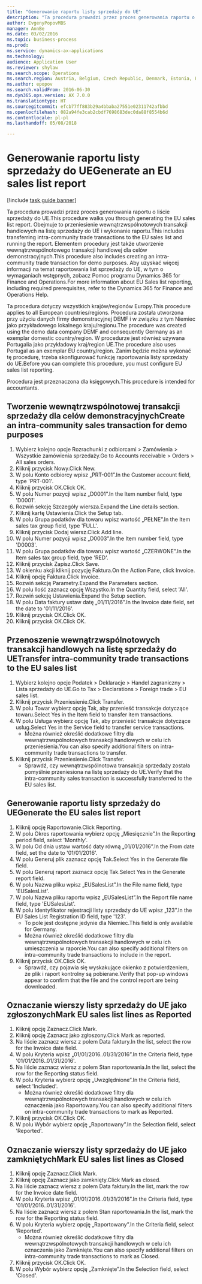 ```yaml
--- 
title: "Generowanie raportu listy sprzedaży do UE"
description: "Ta procedura prowadzi przez proces generowania raportu o liście sprzedaży do UE."
author: EvgenyPopovMBS
manager: AnnBe
ms.date: 03/02/2016
ms.topic: business-process
ms.prod: 
ms.service: dynamics-ax-applications
ms.technology: 
audience: Application User
ms.reviewer: shylaw
ms.search.scope: Operations
ms.search.region: Austria, Belgium, Czech Republic, Denmark, Estonia, Finland, France, Germany, Hungary, Ireland, Italy, Latvia, Lithuania, Netherlands, Poland, Spain, Sweden, United Kingdom
ms.author: epopov
ms.search.validFrom: 2016-06-30
ms.dyn365.ops.version: AX 7.0.0
ms.translationtype: HT
ms.sourcegitcommit: efcb77ff883b29a4bbaba27551e02311742afbbd
ms.openlocfilehash: 082a94fe3cab2cbdf7698683dec0da88f8554b6d
ms.contentlocale: pl-pl
ms.lasthandoff: 05/08/2018

---
```

# <a name="generate-an-eu-sales-list-report"></a><span data-ttu-id="68ec3-103">Generowanie raportu listy sprzedaży do UE</span><span class="sxs-lookup"><span data-stu-id="68ec3-103">Generate an EU sales list report</span></span>

[!include [task guide banner](../../includes/task-guide-banner.md)]

<span data-ttu-id="68ec3-104">Ta procedura prowadzi przez proces generowania raportu o liście sprzedaży do UE.</span><span class="sxs-lookup"><span data-stu-id="68ec3-104">This procedure walks you through generating the EU sales list report.</span></span> <span data-ttu-id="68ec3-105">Obejmuje to przeniesienie wewnątrzwspólnotowych transakcji handlowych na listę sprzedaży do UE i wykonanie raportu.</span><span class="sxs-lookup"><span data-stu-id="68ec3-105">This includes transferring intra-community trade transactions to the EU sales list and running the report.</span></span> <span data-ttu-id="68ec3-106">Elementem procedury jest także utworzenie wewnątrzwspólnotowego transakcji handlowej dla celów demonstracyjnych.</span><span class="sxs-lookup"><span data-stu-id="68ec3-106">This  procedure also includes creating an intra-community trade transaction for demo purposes.</span></span> <span data-ttu-id="68ec3-107">Aby uzyskać więcej informacji na temat raportowania list sprzedaży do UE, w tym o wymaganiach wstępnych, zobacz Pomoc programu Dynamics 365 for Finance and Operations.</span><span class="sxs-lookup"><span data-stu-id="68ec3-107">For more information about EU Sales list reporting, including required prerequisites, refer to the Dynamics 365 for Finance and Operations Help.</span></span>

<span data-ttu-id="68ec3-108">Ta procedura dotyczy wszystkich krajów/regionów Europy.</span><span class="sxs-lookup"><span data-stu-id="68ec3-108">This procedure applies to all European countries/regions.</span></span> <span data-ttu-id="68ec3-109">Procedura została utworzona przy użyciu danych firmy demonstracyjnej DEMF i w związku z tym Niemiec jako przykładowego lokalnego kraju/regionu.</span><span class="sxs-lookup"><span data-stu-id="68ec3-109">The procedure was created using the demo data company DEMF and consequently Germany as an exemplar domestic country/region.</span></span> <span data-ttu-id="68ec3-110">W procedurze jest również używana Portugalia jako przykładowy kraj/region UE.</span><span class="sxs-lookup"><span data-stu-id="68ec3-110">The procedure also uses Portugal as an exemplar EU country/region.</span></span> <span data-ttu-id="68ec3-111">Zanim będzie można wykonać tę procedurę, trzeba skonfigurować funkcję raportowania listy sprzedaży do UE.</span><span class="sxs-lookup"><span data-stu-id="68ec3-111">Before you can complete this procedure, you must configure EU sales list reporting.</span></span>

<span data-ttu-id="68ec3-112">Procedura jest przeznaczona dla księgowych.</span><span class="sxs-lookup"><span data-stu-id="68ec3-112">This procedure is intended for accountants.</span></span>


## <a name="create-an-intra-community-sales-transaction-for-demo-purposes"></a><span data-ttu-id="68ec3-113">Tworzenie wewnątrzwspólnotowej transakcji sprzedaży dla celów demonstracyjnych</span><span class="sxs-lookup"><span data-stu-id="68ec3-113">Create an intra-community sales transaction for demo purposes</span></span>
1. <span data-ttu-id="68ec3-114">Wybierz kolejno opcje Rozrachunki z odbiorcami > Zamówienia > Wszystkie zamówienia sprzedaży.</span><span class="sxs-lookup"><span data-stu-id="68ec3-114">Go to Accounts receivable > Orders > All sales orders.</span></span>
2. <span data-ttu-id="68ec3-115">Kliknij przycisk Nowy.</span><span class="sxs-lookup"><span data-stu-id="68ec3-115">Click New.</span></span>
3. <span data-ttu-id="68ec3-116">W polu Konto odbiorcy wpisz „PRT-001”.</span><span class="sxs-lookup"><span data-stu-id="68ec3-116">In the Customer account field, type 'PRT-001'.</span></span>
4. <span data-ttu-id="68ec3-117">Kliknij przycisk OK.</span><span class="sxs-lookup"><span data-stu-id="68ec3-117">Click OK.</span></span>
5. <span data-ttu-id="68ec3-118">W polu Numer pozycji wpisz „D0001”.</span><span class="sxs-lookup"><span data-stu-id="68ec3-118">In the Item number field, type 'D0001'.</span></span>
6. <span data-ttu-id="68ec3-119">Rozwiń sekcję Szczegóły wiersza.</span><span class="sxs-lookup"><span data-stu-id="68ec3-119">Expand the Line details section.</span></span>
7. <span data-ttu-id="68ec3-120">Kliknij kartę Ustawienia.</span><span class="sxs-lookup"><span data-stu-id="68ec3-120">Click the Setup tab.</span></span>
8. <span data-ttu-id="68ec3-121">W polu Grupa podatków dla towaru wpisz wartość „PEŁNE”.</span><span class="sxs-lookup"><span data-stu-id="68ec3-121">In the Item sales tax group field, type 'FULL'.</span></span>
9. <span data-ttu-id="68ec3-122">Kliknij przycisk Dodaj wiersz.</span><span class="sxs-lookup"><span data-stu-id="68ec3-122">Click Add line.</span></span>
10. <span data-ttu-id="68ec3-123">W polu Numer pozycji wpisz „D0003”.</span><span class="sxs-lookup"><span data-stu-id="68ec3-123">In the Item number field, type 'D0003'.</span></span>
11. <span data-ttu-id="68ec3-124">W polu Grupa podatków dla towaru wpisz wartość „CZERWONE”.</span><span class="sxs-lookup"><span data-stu-id="68ec3-124">In the Item sales tax group field, type 'RED'.</span></span>
12. <span data-ttu-id="68ec3-125">Kliknij przycisk Zapisz.</span><span class="sxs-lookup"><span data-stu-id="68ec3-125">Click Save.</span></span>
13. <span data-ttu-id="68ec3-126">W okienku akcji kliknij pozycję Faktura.</span><span class="sxs-lookup"><span data-stu-id="68ec3-126">On the Action Pane, click Invoice.</span></span>
14. <span data-ttu-id="68ec3-127">Kliknij opcję Faktura.</span><span class="sxs-lookup"><span data-stu-id="68ec3-127">Click Invoice.</span></span>
15. <span data-ttu-id="68ec3-128">Rozwiń sekcję Parametry.</span><span class="sxs-lookup"><span data-stu-id="68ec3-128">Expand the Parameters section.</span></span>
16. <span data-ttu-id="68ec3-129">W polu Ilość zaznacz opcję Wszystko.</span><span class="sxs-lookup"><span data-stu-id="68ec3-129">In the Quantity field, select 'All'.</span></span>
17. <span data-ttu-id="68ec3-130">Rozwiń sekcję Ustawienia.</span><span class="sxs-lookup"><span data-stu-id="68ec3-130">Expand the Setup section.</span></span>
18. <span data-ttu-id="68ec3-131">W polu Data faktury ustaw datę „01/11/2016”.</span><span class="sxs-lookup"><span data-stu-id="68ec3-131">In the Invoice date field, set the date to '01/11/2016'.</span></span>
19. <span data-ttu-id="68ec3-132">Kliknij przycisk OK.</span><span class="sxs-lookup"><span data-stu-id="68ec3-132">Click OK.</span></span>
20. <span data-ttu-id="68ec3-133">Kliknij przycisk OK.</span><span class="sxs-lookup"><span data-stu-id="68ec3-133">Click OK.</span></span>

## <a name="transfer-intra-community-trade-transactions-to-the-eu-sales-list"></a><span data-ttu-id="68ec3-134">Przenoszenie wewnątrzwspólnotowych transakcji handlowych na listę sprzedaży do UE</span><span class="sxs-lookup"><span data-stu-id="68ec3-134">Transfer intra-community trade transactions to the EU sales list</span></span>
1. <span data-ttu-id="68ec3-135">Wybierz kolejno opcje Podatek > Deklaracje > Handel zagraniczny > Lista sprzedaży do UE.</span><span class="sxs-lookup"><span data-stu-id="68ec3-135">Go to Tax > Declarations > Foreign trade > EU sales list.</span></span>
2. <span data-ttu-id="68ec3-136">Kliknij przycisk Przeniesienie.</span><span class="sxs-lookup"><span data-stu-id="68ec3-136">Click Transfer.</span></span>
3. <span data-ttu-id="68ec3-137">W polu Towar wybierz opcję Tak, aby przenieść transakcje dotyczące towaru.</span><span class="sxs-lookup"><span data-stu-id="68ec3-137">Select Yes in the Item field to transfer item transactions.</span></span>
4. <span data-ttu-id="68ec3-138">W polu Usługa wybierz opcję Tak, aby przenieść transakcje dotyczące usług.</span><span class="sxs-lookup"><span data-stu-id="68ec3-138">Select Yes in the Service field to transfer service transactions.</span></span>
    * <span data-ttu-id="68ec3-139">Można również określić dodatkowe filtry dla wewnątrzwspólnotowych transakcji handlowych w celu ich przeniesienia.</span><span class="sxs-lookup"><span data-stu-id="68ec3-139">You can also specify additional filters on intra-community trade transactions to transfer.</span></span>  
5. <span data-ttu-id="68ec3-140">Kliknij przycisk Przeniesienie.</span><span class="sxs-lookup"><span data-stu-id="68ec3-140">Click Transfer.</span></span>
    * <span data-ttu-id="68ec3-141">Sprawdź, czy wewnątrzwspólnotowa transakcja sprzedaży została pomyślnie przeniesiona na listę sprzedaży do UE.</span><span class="sxs-lookup"><span data-stu-id="68ec3-141">Verify that the intra-community sales transaction is successfully transferred to the EU sales list.</span></span>  

## <a name="generate-the-eu-sales-list-report"></a><span data-ttu-id="68ec3-142">Generowanie raportu listy sprzedaży do UE</span><span class="sxs-lookup"><span data-stu-id="68ec3-142">Generate the EU sales list report</span></span>
1. <span data-ttu-id="68ec3-143">Kliknij opcję Raportowanie.</span><span class="sxs-lookup"><span data-stu-id="68ec3-143">Click Reporting.</span></span>
2. <span data-ttu-id="68ec3-144">W polu Okres raportowania wybierz opcję „Miesięcznie”.</span><span class="sxs-lookup"><span data-stu-id="68ec3-144">In the Reporting period field, select 'Monthly'.</span></span>
3. <span data-ttu-id="68ec3-145">W polu Od dnia ustaw wartość daty równą „01/01/2016”.</span><span class="sxs-lookup"><span data-stu-id="68ec3-145">In the From date field, set the date to '01/01/2016'.</span></span>
4. <span data-ttu-id="68ec3-146">W polu Generuj plik zaznacz opcję Tak.</span><span class="sxs-lookup"><span data-stu-id="68ec3-146">Select Yes in the Generate file field.</span></span>
5. <span data-ttu-id="68ec3-147">W polu Generuj raport zaznacz opcję Tak.</span><span class="sxs-lookup"><span data-stu-id="68ec3-147">Select Yes in the Generate report field.</span></span>
6. <span data-ttu-id="68ec3-148">W polu Nazwa pliku wpisz „EUSalesList”.</span><span class="sxs-lookup"><span data-stu-id="68ec3-148">In the File name field, type 'EUSalesList'.</span></span>
7. <span data-ttu-id="68ec3-149">W polu Nazwa pliku raportu wpisz „EUSalesList”.</span><span class="sxs-lookup"><span data-stu-id="68ec3-149">In the Report file name field, type 'EUSalesList'.</span></span>
8. <span data-ttu-id="68ec3-150">W polu Identyfikator rejestracji listy sprzedaży do UE wpisz „123”.</span><span class="sxs-lookup"><span data-stu-id="68ec3-150">In the EU Sales List Registration ID field, type '123'.</span></span>
    * <span data-ttu-id="68ec3-151">To pole jest dostępne jedynie dla Niemiec.</span><span class="sxs-lookup"><span data-stu-id="68ec3-151">This field is only available for Germany.</span></span>  
    * <span data-ttu-id="68ec3-152">Można również określić dodatkowe filtry dla wewnątrzwspólnotowych transakcji handlowych w celu ich umieszczenia w raporcie.</span><span class="sxs-lookup"><span data-stu-id="68ec3-152">You can also specify additional filters on intra-community trade transactions to include in the report.</span></span>  
9. <span data-ttu-id="68ec3-153">Kliknij przycisk OK.</span><span class="sxs-lookup"><span data-stu-id="68ec3-153">Click OK.</span></span>
    * <span data-ttu-id="68ec3-154">Sprawdź, czy pojawia się wyskakujące okienko z potwierdzeniem, że plik i raport kontrolny są pobierane.</span><span class="sxs-lookup"><span data-stu-id="68ec3-154">Verify that pop-up windows appear to confirm that the file and the control report are being downloaded.</span></span>  

## <a name="mark-eu-sales-list-lines-as-reported"></a><span data-ttu-id="68ec3-155">Oznaczanie wierszy listy sprzedaży do UE jako zgłoszonych</span><span class="sxs-lookup"><span data-stu-id="68ec3-155">Mark EU sales list lines as Reported</span></span>
1. <span data-ttu-id="68ec3-156">Kliknij opcję Zaznacz.</span><span class="sxs-lookup"><span data-stu-id="68ec3-156">Click Mark.</span></span>
2. <span data-ttu-id="68ec3-157">Kliknij opcję Zaznacz jako zgłoszony.</span><span class="sxs-lookup"><span data-stu-id="68ec3-157">Click Mark as reported.</span></span>
3. <span data-ttu-id="68ec3-158">Na liście zaznacz wiersz z polem Data faktury.</span><span class="sxs-lookup"><span data-stu-id="68ec3-158">In the list, select the row for the Invoice date field.</span></span>
4. <span data-ttu-id="68ec3-159">W polu Kryteria wpisz „01/01/2016..01/31/2016”.</span><span class="sxs-lookup"><span data-stu-id="68ec3-159">In the Criteria field, type '01/01/2016..01/31/2016'.</span></span>
5. <span data-ttu-id="68ec3-160">Na liście zaznacz wiersz z polem Stan raportowania.</span><span class="sxs-lookup"><span data-stu-id="68ec3-160">In the list, select the row for the Reporting status field.</span></span>
6. <span data-ttu-id="68ec3-161">W polu Kryteria wybierz opcję „Uwzględnione”.</span><span class="sxs-lookup"><span data-stu-id="68ec3-161">In the Criteria field, select 'Included'.</span></span>
    * <span data-ttu-id="68ec3-162">Można również określić dodatkowe filtry dla wewnątrzwspólnotowych transakcji handlowych w celu ich oznaczenia jako Raportowany.</span><span class="sxs-lookup"><span data-stu-id="68ec3-162">You can also specify additional filters on intra-community trade transactions to mark as Reported.</span></span>  
7. <span data-ttu-id="68ec3-163">Kliknij przycisk OK.</span><span class="sxs-lookup"><span data-stu-id="68ec3-163">Click OK.</span></span>
8. <span data-ttu-id="68ec3-164">W polu Wybór wybierz opcję „Raportowany”.</span><span class="sxs-lookup"><span data-stu-id="68ec3-164">In the Selection field, select 'Reported'.</span></span>

## <a name="mark-eu-sales-list-lines-as-closed"></a><span data-ttu-id="68ec3-165">Oznaczanie wierszy listy sprzedaży do UE jako zamkniętych</span><span class="sxs-lookup"><span data-stu-id="68ec3-165">Mark EU sales list lines as Closed</span></span>
1. <span data-ttu-id="68ec3-166">Kliknij opcję Zaznacz.</span><span class="sxs-lookup"><span data-stu-id="68ec3-166">Click Mark.</span></span>
2. <span data-ttu-id="68ec3-167">Kliknij opcję Zaznacz jako zamknięty.</span><span class="sxs-lookup"><span data-stu-id="68ec3-167">Click Mark as closed.</span></span>
3. <span data-ttu-id="68ec3-168">Na liście zaznacz wiersz z polem Data faktury.</span><span class="sxs-lookup"><span data-stu-id="68ec3-168">In the list, mark the row for the Invoice date field.</span></span>
4. <span data-ttu-id="68ec3-169">W polu Kryteria wpisz „01/01/2016..01/31/2016”.</span><span class="sxs-lookup"><span data-stu-id="68ec3-169">In the Criteria field, type '01/01/2016..01/31/2016'.</span></span>
5. <span data-ttu-id="68ec3-170">Na liście zaznacz wiersz z polem Stan raportowania.</span><span class="sxs-lookup"><span data-stu-id="68ec3-170">In the list, mark the row for the Reporting status field.</span></span>
6. <span data-ttu-id="68ec3-171">W polu Kryteria wybierz opcję „Raportowany”.</span><span class="sxs-lookup"><span data-stu-id="68ec3-171">In the Criteria field, select ‘Reported’.</span></span>
    * <span data-ttu-id="68ec3-172">Można również określić dodatkowe filtry dla wewnątrzwspólnotowych transakcji handlowych w celu ich oznaczenia jako Zamknięte.</span><span class="sxs-lookup"><span data-stu-id="68ec3-172">You can also specify additional filters on intra-community trade transactions to mark as Closed.</span></span>  
7. <span data-ttu-id="68ec3-173">Kliknij przycisk OK.</span><span class="sxs-lookup"><span data-stu-id="68ec3-173">Click OK.</span></span>
8. <span data-ttu-id="68ec3-174">W polu Wybór wybierz opcję „Zamknięte”.</span><span class="sxs-lookup"><span data-stu-id="68ec3-174">In the Selection field, select 'Closed'.</span></span>


